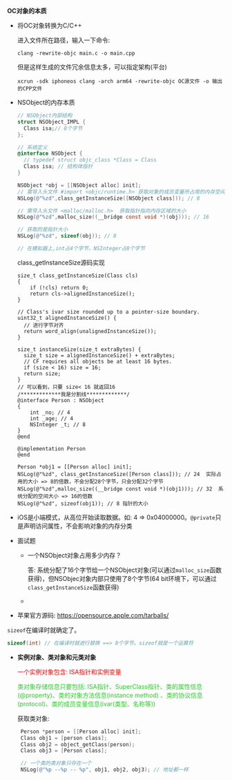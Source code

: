**OC对象的本质**

- 将OC对象转换为C/C++

  进入文件所在路径，输入一下命令:

  ```shell
  clang -rewrite-objc main.c -o main.cpp
  ```

  但是这样生成的文件冗余信息太多，可以指定架构(平台)

  ```shell
  xcrun -sdk iphoneos clang -arch arm64 -rewrite-objc OC源文件 -o 输出的CPP文件
  ```

  

- NSObject的内存本质

  ```objective-c
  // NSObject内部结构
  struct NSObject_IMPL {
  	Class isa;// 8个字节
  };
  
  // 系统定义
  @interface NSObject {
    // typedef struct objc_class *Class = Class
    Class isa; // 结构体指针
  }
  ```

  ```objective-c
  NSObject *obj = [[NSObject alloc] init];    
  // 需导入头文件 #import <objc/runtime.h> 获取对象的成员变量所占用的内存空间大小
  NSLog(@"%zd",class_getInstanceSize([NSObject class])); // 8
  
  // 需导入头文件 <malloc/malloc.h>  获取指针指向内存区域的大小
  NSLog(@"%zd",malloc_size((__bridge const void *)(obj))); // 16
  
  // 获取的是指针大小 
  NSLog(@"%zd", sizeof(obj)); // 8
  
  // 在模拟器上,int占4个字节，NSInteger占8个字节
  ```

  class_getInstanceSize源码实现

  ```objc
  size_t class_getInstanceSize(Class cls)
  {
      if (!cls) return 0;
      return cls->alignedInstanceSize();
  }
  
  // Class's ivar size rounded up to a pointer-size boundary.
  uint32_t alignedInstanceSize() {
    // 进行字节对齐
    return word_align(unalignedInstanceSize());
  }
  
  size_t instanceSize(size_t extraBytes) {
    size_t size = alignedInstanceSize() + extraBytes;
    // CF requires all objects be at least 16 bytes.
    if (size < 16) size = 16;
    return size;
  }
  // 可以看到，只要 size< 16 就返回16
  /*************我是分割线*************/
  @interface Person : NSObject
  {
      int _no; // 4
      int _age; // 4
      NSInteger _t; // 8
  }
  @end
  
  @implementation Person
  @end
    
  Person *obj1 = [[Person alloc] init];
  NSLog(@"%zd", class_getInstanceSize([Person class])); // 24  实际占用的大小 => 8的倍数，不会分配28个字节，只会分配32个字节
  NSLog(@"%zd",malloc_size((__bridge const void *)(obj1))); // 32  系统分配的空间大小 => 16的倍数
  NSLog(@"%zd", sizeof(obj1)); // 8 指针的大小
  ```

- iOS是小端模式，从高位开始读取数据。如: 4  => 0x04000000。`@private`只是声明访问属性，不会影响对象的内存分类

- 面试题

  - 一个NSObject对象占用多少内存？
  
    答: 系统分配了16个字节给一个NSObject对象(可以通过`malloc_size`函数获得)，但NSObjec对象内部只使用了8个字节(64 bit环境下，可以通过`class_getInstanceSize`函数获得)
  
  - 
  
- 苹果官方源码: https://opensource.apple.com/tarballs/


`sizeof`在编译时就确定了。

```objective-c
sizeof(int) // 在编译时就进行替换 ==> 8个字节。sizeof就是一个运算符
```



- **实例对象、类对象和元类对象**

  <font color=#F00>一个实例对象包含: ISA指针和实例变量</font>

  <font color=#29CC29>类对象存储信息只要包括: ISA指针、SuperClass指针、类的属性信息(@property)、类的对象方法信息(instance method) 、类的协议信息(protocol)、类的成员变量信息(ivar(类型、名称等))</font>

  获取类对象:

  ```objective-c
   Person *person = [[Person alloc] init];
   Class obj1 = [person class];
   Class obj2 = object_getClass(person);
   Class obj3 = [Person class];
  
   // 一个类的类对象只存在一个
   NSLog(@"%p --%p -- %p", obj1, obj2, obj3); // 地址都一样
  ```

  